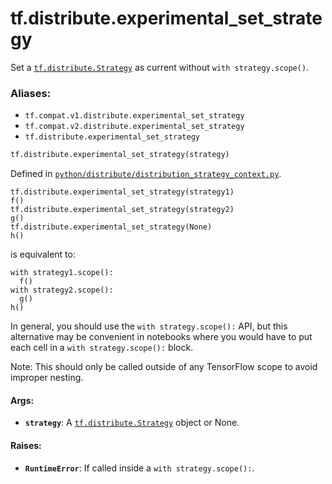 <div itemscope itemtype="http://developers.google.com/ReferenceObject">
<meta itemprop="name" content="tf.distribute.experimental_set_strategy" />
<meta itemprop="path" content="Stable" />
</div>

# tf.distribute.experimental_set_strategy

Set a <a href="../../tf/distribute/Strategy.md"><code>tf.distribute.Strategy</code></a> as current without `with strategy.scope()`.

### Aliases:

* `tf.compat.v1.distribute.experimental_set_strategy`
* `tf.compat.v2.distribute.experimental_set_strategy`
* `tf.distribute.experimental_set_strategy`

``` python
tf.distribute.experimental_set_strategy(strategy)
```



Defined in [`python/distribute/distribution_strategy_context.py`](/code/stable/tensorflow/python/distribute/distribution_strategy_context.py).

<!-- Placeholder for "Used in" -->

```
tf.distribute.experimental_set_strategy(strategy1)
f()
tf.distribute.experimental_set_strategy(strategy2)
g()
tf.distribute.experimental_set_strategy(None)
h()
```

is equivalent to:

```
with strategy1.scope():
  f()
with strategy2.scope():
  g()
h()
```

In general, you should use the `with strategy.scope():` API, but this
alternative may be convenient in notebooks where you would have to put
each cell in a `with strategy.scope():` block.

Note: This should only be called outside of any TensorFlow scope to
avoid improper nesting.

#### Args:


* <b>`strategy`</b>: A <a href="../../tf/distribute/Strategy.md"><code>tf.distribute.Strategy</code></a> object or None.


#### Raises:


* <b>`RuntimeError`</b>: If called inside a `with strategy.scope():`.